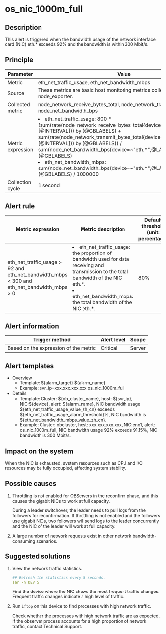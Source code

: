# os_nic_1000m_full

## Description

This alert is triggered when the bandwidth usage of the network interface card (NIC) eth.* exceeds 92% and the bandwidth is within 300 Mbit/s.

## Principle

| Parameter | Value |
| --- | --- |
| Metric | eth_net_traffic_usage, eth_net_bandwidth_mbps |
| Source | These metrics are basic host monitoring metrics collected by node_exporter. |
| Collected metric | node_network_receive_bytes_total, node_network_transmit_bytes_total, node_net_bandwidth_bps |
| Metric expression | <li> eth_net_traffic_usage: 800 * (sum(rate(node_network_receive_bytes_total{device=~"eth.\*",@LABELS}[@INTERVAL])) by (@GBLABELS) + sum(rate(node_network_transmit_bytes_total{device=~"eth.\*",@LABELS}[@INTERVAL])) by (@GBLABELS)) / sum(node_net_bandwidth_bps{device=~"eth.\*",@LABELS}) by (@GBLABELS)</li><li>eth_net_bandwidth_mbps: sum(node_net_bandwidth_bps{device=~"eth.\*",@LABELS}) by (@GBLABELS) / 1000000 </li> |
| Collection cycle | 1 second |

## Alert rule

| Metric expression | Metric description | Default threshold (unit: percentage) | Detection cycle | Elimination cycle |
| --- | --- | --- | --- | --- |
| eth_net_traffic_usage > 92 and eth_net_bandwidth_mbps < 300 and eth_net_bandwidth_mbps > 0 | <li>eth_net_traffic_usage: the proportion of bandwidth used for data receiving and transmission to the total bandwidth of the NIC eth.\*.</li><li>eth_net_bandwidth_mbps: the total bandwidth of the NIC eth.*.</li> | 80% | 10 seconds | 5 minutes |

## Alert information

| Trigger method | Alert level | Scope |
| --- | --- | --- |
| Based on the expression of the metric | Critical | Server |

## Alert templates

* Overview
  * Template: \${alarm_target} ${alarm_name}
  * Example: svr_ip=xxx.xxx.xxx.xxx os_nic_1000m_full
* Details
  * Template: Cluster: \${ob_cluster_name}, host: \${svr_ip}, NIC:${device}, alert: \${alarm_name}, NIC bandwidth usage \${eth_net_traffic_usage_value_zh_cn} exceeds \${eth_net_traffic_usage_alarm_threshold}%, NIC bandwidth is ${eth_net_bandwidth_mbps_value_zh_cn}.
  * Example: Cluster: obcluster, host: xxx.xxx.xxx.xxx, NIC:eno1, alert: os_nic_1000m_full, NIC bandwidth usage 92% exceeds 91.15%, NIC bandwidth is 300 Mbit/s.

## Impact on the system

When the NIC is exhausted, system resources such as CPU and I/O resources may be fully occupied, affecting system stability.

## Possible causes

1. Throttling is not enabled for OBServers in the reconfirm phase, and this causes the gigabit NICs to work at full capacity.

   During a leader switchover, the leader needs to pull logs from the followers for reconfirmation. If throttling is not enabled and the followers use gigabit NICs, two followers will send logs to the leader concurrently and the NIC of the leader will work at full capacity.

2. A large number of network requests exist in other network bandwidth-consuming scenarios.

## Suggested solutions

1. View the network traffic statistics.

   ```yaml
   ## Refresh the statistics every 5 seconds.
   sar -n DEV 5
   ```

   Find the device where the NIC shows the most frequent traffic changes. Frequent traffic changes indicate a high level of traffic.

2. Run `iftop` on this device to find processes with high network traffic.

   Check whether the processes with high network traffic are as expected. If the observer process accounts for a high proportion of network traffic, contact Technical Support.
